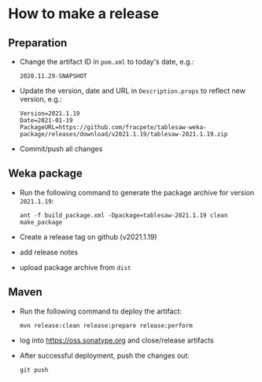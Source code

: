 How to make a release
=====================

Preparation
-----------

* Change the artifact ID in `pom.xml` to today's date, e.g.:

  ```
  2020.11.29-SNAPSHOT
  ```

* Update the version, date and URL in `Description.props` to reflect new
  version, e.g.:

  ```
  Version=2021.1.19
  Date=2021-01-19
  PackageURL=https://github.com/fracpete/tablesaw-weka-package/releases/download/v2021.1.19/tablesaw-2021.1.19.zip
  ```

* Commit/push all changes


Weka package
------------

* Run the following command to generate the package archive for version `2021.1.19`:

  ```
  ant -f build_package.xml -Dpackage=tablesaw-2021.1.19 clean make_package
  ```

* Create a release tag on github (v2021.1.19)
* add release notes
* upload package archive from `dist`


Maven
-----

* Run the following command to deploy the artifact:

  ```
  mvn release:clean release:prepare release:perform
  ```

* log into https://oss.sonatype.org and close/release artifacts

* After successful deployment, push the changes out:

  ```
  git push
  ````

